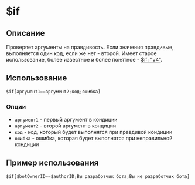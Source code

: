 # $if

## Описание
Проверяет аргументы на правдивость. Если значения правдивые, выполняется один код, если же нет - второй.  Имеет старое использование, более известное и более понятное - [$if: "v4"](addictions/ifv4).

## Использование
```js
$if[аргумент1==аргумент2;код;ошибка]
```

### Опции
- `аргумент1` - первый аргумент в кондиции
- `аргумент2` - второй аргумент в кондиции
- `код` - код, который будет выполнятся при правдивой кондиции
- `ошибка` - ошибка, которая будет выполнятся при неправильной кондиции


## Пример использования
```javascript
$if[$botOwnerID==$authorID;Вы разработчик бота;Вы не разработчик бота]
```
